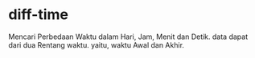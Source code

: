 # diff-time
Mencari Perbedaan Waktu dalam Hari, Jam, Menit dan Detik. data dapat dari dua Rentang waktu. yaitu, waktu Awal dan Akhir. 
